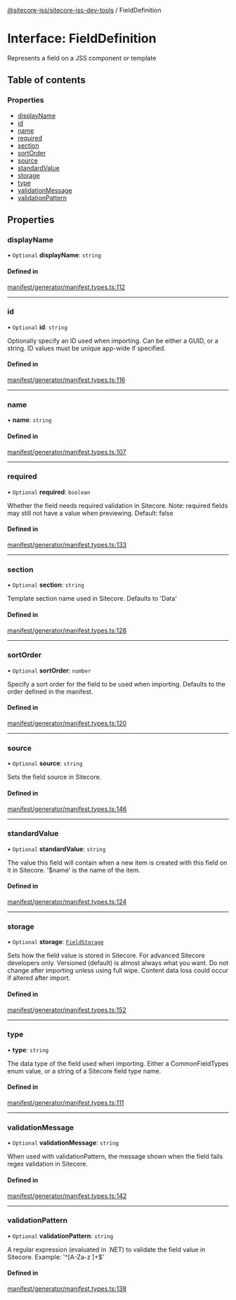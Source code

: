 [@sitecore-jss/sitecore-jss-dev-tools](../README.md) / FieldDefinition

# Interface: FieldDefinition

Represents a field on a JSS component or template

## Table of contents

### Properties

- [displayName](FieldDefinition.md#displayname)
- [id](FieldDefinition.md#id)
- [name](FieldDefinition.md#name)
- [required](FieldDefinition.md#required)
- [section](FieldDefinition.md#section)
- [sortOrder](FieldDefinition.md#sortorder)
- [source](FieldDefinition.md#source)
- [standardValue](FieldDefinition.md#standardvalue)
- [storage](FieldDefinition.md#storage)
- [type](FieldDefinition.md#type)
- [validationMessage](FieldDefinition.md#validationmessage)
- [validationPattern](FieldDefinition.md#validationpattern)

## Properties

### displayName

• `Optional` **displayName**: `string`

#### Defined in

[manifest/generator/manifest.types.ts:112](https://github.com/Sitecore/jss/blob/6cc41d30c/packages/sitecore-jss-dev-tools/src/manifest/generator/manifest.types.ts#L112)

___

### id

• `Optional` **id**: `string`

Optionally specify an ID used when importing. Can be either a GUID, or a string. ID values must be unique app-wide if specified.

#### Defined in

[manifest/generator/manifest.types.ts:116](https://github.com/Sitecore/jss/blob/6cc41d30c/packages/sitecore-jss-dev-tools/src/manifest/generator/manifest.types.ts#L116)

___

### name

• **name**: `string`

#### Defined in

[manifest/generator/manifest.types.ts:107](https://github.com/Sitecore/jss/blob/6cc41d30c/packages/sitecore-jss-dev-tools/src/manifest/generator/manifest.types.ts#L107)

___

### required

• `Optional` **required**: `boolean`

Whether the field needs required validation in Sitecore. Note: required fields may still not have a value when previewing.
Default: false

#### Defined in

[manifest/generator/manifest.types.ts:133](https://github.com/Sitecore/jss/blob/6cc41d30c/packages/sitecore-jss-dev-tools/src/manifest/generator/manifest.types.ts#L133)

___

### section

• `Optional` **section**: `string`

Template section name used in Sitecore. Defaults to 'Data'

#### Defined in

[manifest/generator/manifest.types.ts:128](https://github.com/Sitecore/jss/blob/6cc41d30c/packages/sitecore-jss-dev-tools/src/manifest/generator/manifest.types.ts#L128)

___

### sortOrder

• `Optional` **sortOrder**: `number`

Specify a sort order for the field to be used when importing. Defaults to the order defined in the manifest.

#### Defined in

[manifest/generator/manifest.types.ts:120](https://github.com/Sitecore/jss/blob/6cc41d30c/packages/sitecore-jss-dev-tools/src/manifest/generator/manifest.types.ts#L120)

___

### source

• `Optional` **source**: `string`

Sets the field source in Sitecore.

#### Defined in

[manifest/generator/manifest.types.ts:146](https://github.com/Sitecore/jss/blob/6cc41d30c/packages/sitecore-jss-dev-tools/src/manifest/generator/manifest.types.ts#L146)

___

### standardValue

• `Optional` **standardValue**: `string`

The value this field will contain when a new item is created with this field on it in Sitecore. '$name' is the name of the item.

#### Defined in

[manifest/generator/manifest.types.ts:124](https://github.com/Sitecore/jss/blob/6cc41d30c/packages/sitecore-jss-dev-tools/src/manifest/generator/manifest.types.ts#L124)

___

### storage

• `Optional` **storage**: [`FieldStorage`](../enums/FieldStorage.md)

Sets how the field value is stored in Sitecore. For advanced Sitecore developers only.
Versioned (default) is almost always what you want. Do not change after importing unless using full wipe.
Content data loss could occur if altered after import.

#### Defined in

[manifest/generator/manifest.types.ts:152](https://github.com/Sitecore/jss/blob/6cc41d30c/packages/sitecore-jss-dev-tools/src/manifest/generator/manifest.types.ts#L152)

___

### type

• **type**: `string`

The data type of the field used when importing. Either a CommonFieldTypes enum value, or a string of a Sitecore field type name.

#### Defined in

[manifest/generator/manifest.types.ts:111](https://github.com/Sitecore/jss/blob/6cc41d30c/packages/sitecore-jss-dev-tools/src/manifest/generator/manifest.types.ts#L111)

___

### validationMessage

• `Optional` **validationMessage**: `string`

When used with validationPattern, the message shown when the field fails regex validation in Sitecore.

#### Defined in

[manifest/generator/manifest.types.ts:142](https://github.com/Sitecore/jss/blob/6cc41d30c/packages/sitecore-jss-dev-tools/src/manifest/generator/manifest.types.ts#L142)

___

### validationPattern

• `Optional` **validationPattern**: `string`

A regular expression (evaluated in .NET) to validate the field value in Sitecore.
Example: '^[A-Za-z ]+$'

#### Defined in

[manifest/generator/manifest.types.ts:138](https://github.com/Sitecore/jss/blob/6cc41d30c/packages/sitecore-jss-dev-tools/src/manifest/generator/manifest.types.ts#L138)
